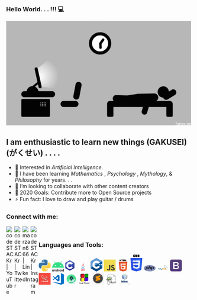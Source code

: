 ### Hello World. . . !!! 💻
![](https://github.com/marzan-666/marzan-666/blob/main/Code%20and%20Sleep.gif)
<!--
**marzan-666/marzan-666** is a ✨ _special_ ✨ repository because its `README.md` (this file) appears on your GitHub profile.

-->

## I am enthusiastic to learn new things (GAKUSEI) (がくせい) . . . .

- 🔭 Interested in *Artificial Intelligence*.
- 🌱 I have been learning  *Mathematics* , *Psychology* , *Mythology*, & *Philosophy* for years. . .
- 👯 I’m looking to collaborate with other content creators
- 🥅 2020 Goals: Contribute more to Open Source projects
- ⚡ Fun fact: I love to draw and play guitar / drums


### Connect with me:

<img align="left" alt="codeSTACKr | YouTube" width="22px" src="https://cdn.jsdelivr.net/npm/simple-icons@v3/icons/youtube.svg" />
<img align="left" alt="codeSTACKr | Twitter" width="22px" src="https://cdn.jsdelivr.net/npm/simple-icons@v3/icons/twitter.svg" />
<img align="left" alt="marzan666 | LinkedIn" width="22px" src="https://cdn.jsdelivr.net/npm/simple-icons@v3/icons/linkedin.svg" />
<img align="left" alt="codeSTACKr | Instagram" width="22px" src="https://cdn.jsdelivr.net/npm/simple-icons@v3/icons/instagram.svg" />


<br /> 

### Languages and Tools:

<img src="https://github.com/marzan-666/marzan-666/blob/main/python.png" width=32 /> <img src="https://github.com/marzan-666/marzan-666/blob/main/android.png" width=32 /><img src="https://github.com/marzan-666/marzan-666/blob/main/c.png" width=32 /> <img src = "https://github.com/marzan-666/marzan-666/blob/main/java.jpg" width = 32 /> <img src="https://github.com/marzan-666/marzan-666/blob/main/c%2B%2B.png" width=32 /> <img src="https://github.com/marzan-666/marzan-666/blob/main/js.png" width=32 /> <img src="https://github.com/marzan-666/marzan-666/blob/main/html.png" width=32 /> <img src="https://github.com/marzan-666/marzan-666/blob/main/css.png" width=32 /> <img src="https://github.com/marzan-666/marzan-666/blob/main/php.png" width=32 /> <img src="https://github.com/marzan-666/marzan-666/blob/main/mysql.png" width=32 /> <img src="https://github.com/marzan-666/marzan-666/blob/main/bootstrap.png" width=32 /> <img src="https://github.com/marzan-666/marzan-666/blob/main/laravel.jpg" width=32 /> <img src="https://github.com/marzan-666/marzan-666/blob/main/vscode.png" width=32 /> <img src="https://github.com/marzan-666/marzan-666/blob/main/Android%20Studio.png" width=32 /> <img src="https://github.com/marzan-666/marzan-666/blob/main/codeblocks.png" width=32 /> <img src="https://github.com/marzan-666/marzan-666/blob/main/sublime.jpg" width=32 /> <img src="https://github.com/marzan-666/marzan-666/blob/main/notepad.png" width=32 /> <img src="https://github.com/marzan-666/marzan-666/blob/main/netbeans.jpg" width=32 />



